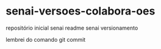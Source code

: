 # senai-versoes-colabora-oes
repositório inicial senai
readme
senai versionamento

lembrei do comando git commit